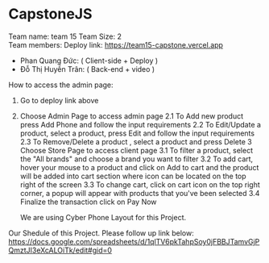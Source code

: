 # CapstoneJS

Team name: team 15
Team Size: 2 <br>
Team members:
Deploy link: https://team15-capstone.vercel.app

- Phan Quang Đức: ( Client-side + Deploy )
- Đỗ Thị Huyền Trân: ( Back-end + video )

How to access the admin page:

1. Go to deploy link above
2. Choose Admin Page to access admin page
   2.1 To Add new product press Add Phone and follow the input requirements
   2.2 To Edit/Update a product, select a product, press Edit and follow the input requirements
   2.3 To Remove/Delete a product , select a product and press Delete
   3 Choose Store Page to access client page
   3.1 To filter a product, select the "All brands" and choose a brand you want to filter
   3.2 To add cart, hover your mouse to a product and click on Add to cart and the product will be
   added into cart section where icon can be located on the top right of the screen
   3.3 To change cart, click on cart icon on the top right corner, a popup will appear with products
   that you've been selected
   3.4 Finalize the transaction click on Pay Now

   We are using Cyber Phone Layout for this Project.

Our Shedule of this Project. Please follow up link below:
https://docs.google.com/spreadsheets/d/1qlTV6pkTahpSoy0jFBBJTamvGjPQmztJI3eXcALOiTk/edit#gid=0
